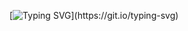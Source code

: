 [![Typing SVG](https://readme-typing-svg.herokuapp.com?font=Press+Start+2P&size=25&pause=1000&color=A65AD1&width=800&height=70&lines=Ol%C3%A1%2C+eu+sou+o++Brendo+Reis!;Tenho+16+anos!)](https://git.io/typing-svg)
